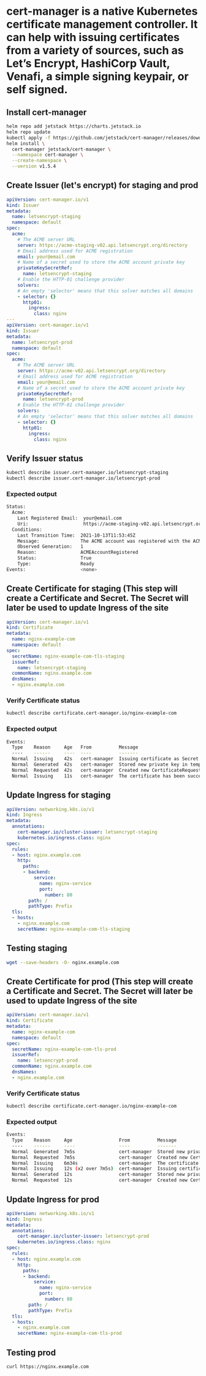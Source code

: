 # cert-manager is a native Kubernetes certificate management controller. It can help with issuing certificates from a variety of sources, such as Let’s Encrypt, HashiCorp Vault, Venafi, a simple signing keypair, or self signed.

## Install cert-manager
```bash
helm repo add jetstack https://charts.jetstack.io
helm repo update
kubectl apply -f https://github.com/jetstack/cert-manager/releases/download/v1.5.4/cert-manager.crds.yaml
helm install \
  cert-manager jetstack/cert-manager \
  --namespace cert-manager \
  --create-namespace \
  --version v1.5.4
```

## Create Issuer (let's encrypt) for staging and prod
```yaml
apiVersion: cert-manager.io/v1
kind: Issuer
metadata:
  name: letsencrypt-staging
  namespace: default
spec:
  acme:
    # The ACME server URL
    server: https://acme-staging-v02.api.letsencrypt.org/directory
    # Email address used for ACME registration
    email: your@email.com
    # Name of a secret used to store the ACME account private key
    privateKeySecretRef:
      name: letsencrypt-staging
    # Enable the HTTP-01 challenge provider
    solvers:
    # An empty 'selector' means that this solver matches all domains
    - selector: {}
      http01:
        ingress:
          class: nginx
---
apiVersion: cert-manager.io/v1
kind: Issuer
metadata:
  name: letsencrypt-prod
  namespace: default
spec:
  acme:
    # The ACME server URL
    server: https://acme-v02.api.letsencrypt.org/directory
    # Email address used for ACME registration
    email: your@email.com
    # Name of a secret used to store the ACME account private key
    privateKeySecretRef:
      name: letsencrypt-prod
    # Enable the HTTP-01 challenge provider
    solvers:
    # An empty 'selector' means that this solver matches all domains
    - selector: {}
      http01:
        ingress:
          class: nginx
```

## Verify Issuer status
```bash
kubectl describe issuer.cert-manager.io/letsencrypt-staging
kubectl describe issuer.cert-manager.io/letsencrypt-prod
```

### Expected output
```bash
Status:
  Acme:
    Last Registered Email:  your@email.com
    Uri:                    https://acme-staging-v02.api.letsencrypt.org/acme/acct/29944978
  Conditions:
    Last Transition Time:  2021-10-13T11:53:45Z
    Message:               The ACME account was registered with the ACME server
    Observed Generation:   1
    Reason:                ACMEAccountRegistered
    Status:                True
    Type:                  Ready
Events:                    <none>
```

## Create Certificate for staging (This step will create a Certificate and Secret.  The Secret will later be used to update Ingress of the site
```yaml
apiVersion: cert-manager.io/v1
kind: Certificate
metadata:
  name: nginx-example-com
  namespace: default
spec:
  secretName: nginx-example-com-tls-staging
  issuerRef:
    name: letsencrypt-staging
  commonName: nginx.example.com
  dnsNames:
  - nginx.example.com
```

### Verify Certificate status
```bash
kubectl describe certificate.cert-manager.io/nginx-example-com
```

### Expected output
```bash
Events:
  Type    Reason     Age   From          Message
  ----    ------     ----  ----          -------
  Normal  Issuing    42s   cert-manager  Issuing certificate as Secret does not exist
  Normal  Generated  42s   cert-manager  Stored new private key in temporary Secret resource "nginx-example-com-czvbj"
  Normal  Requested  42s   cert-manager  Created new CertificateRequest resource "nginx-example-com-b42qq"
  Normal  Issuing    11s   cert-manager  The certificate has been successfully issued
```

## Update Ingress for staging
```yaml
apiVersion: networking.k8s.io/v1
kind: Ingress
metadata:
  annotations:
    cert-manager.io/cluster-issuer: letsencrypt-staging
    kubernetes.io/ingress.class: nginx
spec:
  rules:
  - host: nginx.example.com
    http:
      paths:
      - backend:
          service:
            name: nginx-service
            port:
              number: 80
        path: /
        pathType: Prefix
  tls:
  - hosts:
    - nginx.example.com
    secretName: nginx-example-com-tls-staging
```

## Testing staging
```bash
wget --save-headers -O- nginx.example.com
```

## Create Certificate for prod (This step will create a Certificate and Secret.  The Secret will later be used to update Ingress of the site
```yaml
apiVersion: cert-manager.io/v1
kind: Certificate
metadata:
  name: nginx-example-com
  namespace: default
spec:
  secretName: nginx-example-com-tls-prod
  issuerRef:
    name: letsencrypt-prod
  commonName: nginx.example.com
  dnsNames:
  - nginx.example.com
```
### Verify Certificate status
```bash
kubectl describe certificate.cert-manager.io/nginx-example-com
```
### Expected output
```bash
Events:
  Type    Reason     Age                 From          Message
  ----    ------     ----                ----          -------
  Normal  Generated  7m5s                cert-manager  Stored new private key in temporary Secret resource "nginx-example-com-czvbj"
  Normal  Requested  7m5s                cert-manager  Created new CertificateRequest resource "nginx-example-com-b42qq"
  Normal  Issuing    6m34s               cert-manager  The certificate has been successfully issued
  Normal  Issuing    12s (x2 over 7m5s)  cert-manager  Issuing certificate as Secret does not exist
  Normal  Generated  12s                 cert-manager  Stored new private key in temporary Secret resource "nginx-example-com-qd9wd"
  Normal  Requested  12s                 cert-manager  Created new CertificateRequest resource "nginx-example-com-l2dtj"
```

## Update Ingress for prod
```yaml
apiVersion: networking.k8s.io/v1
kind: Ingress
metadata:
  annotations:
    cert-manager.io/cluster-issuer: letsencrypt-prod
    kubernetes.io/ingress.class: nginx
spec:
  rules:
  - host: nginx.example.com
    http:
      paths:
      - backend:
          service:
            name: nginx-service
            port:
              number: 80
        path: /
        pathType: Prefix
  tls:
  - hosts:
    - nginx.example.com
    secretName: nginx-example-com-tls-prod
```
## Testing prod
```bash
curl https://nginx.example.com
```
